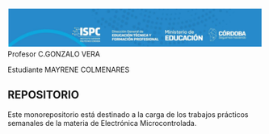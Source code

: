 ![alt text](./Recursos/Visuales/image.png)
Profesor C.GONZALO VERA

Estudiante MAYRENE COLMENARES

## REPOSITORIO

Este monorepositorio está destinado a la carga de los trabajos prácticos semanales de la materia de Electrónica Microcontrolada.
